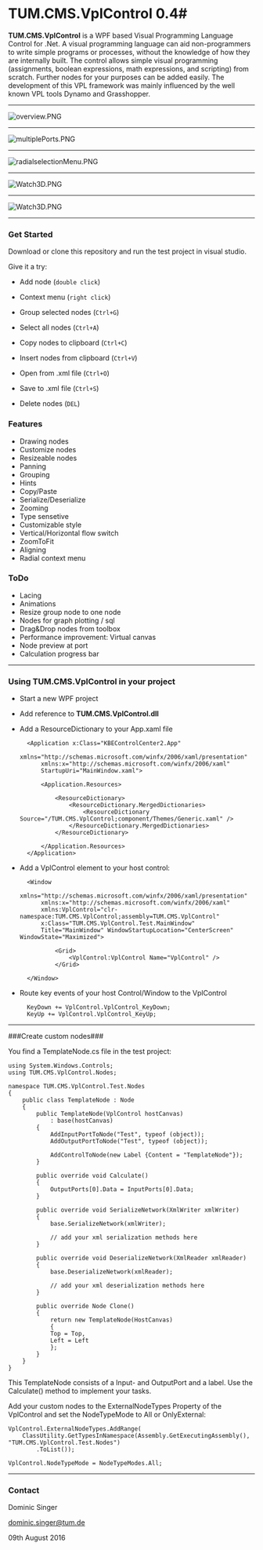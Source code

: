 # TUM.CMS.VplControl 0.4#
**TUM.CMS.VplControl** is a WPF based Visual Programming Language Control for .Net. 
A visual programming language can aid non-programmers to write simple programs or processes, without the knowledge of how they are internally built. 
The control allows simple visual programming (assignments, boolean expressions, math expressions, and scripting) from scratch. Further nodes for your purposes can be added easily.
The development of this VPL framework was mainly influenced by the well known VPL tools Dynamo and Grasshopper.

----------

![overview.PNG](doc/images/2120661561.PNG)

----------

![multiplePorts.PNG](doc/images/multiplePorts.PNG)

----------

![radialselectionMenu.PNG](doc/images/radialselectionMenu.PNG)

----------

![Watch3D.PNG](doc/images/Watch3D.PNG)

----------

![Watch3D.PNG](doc/images/expressions.PNG)

----------


### Get Started ###

Download or clone this repository and run the test project in visual studio.

Give it a try:

- Add node (`double click`)
- Context menu (`right click`)

- Group selected nodes (`Ctrl+G`)
- Select all nodes (`Ctrl+A`)
- Copy nodes to clipboard (`Ctrl+C`)
- Insert nodes from clipboard (`Ctrl+V`)
- Open from .xml file (`Ctrl+O`)
- Save to .xml file (`Ctrl+S`)
- Delete nodes (`DEL`)


### Features ###
- Drawing nodes
- Customize nodes
- Resizeable nodes
- Panning
- Grouping
- Hints
- Copy/Paste
- Serialize/Deserialize
- Zooming
- Type sensetive
- Customizable style
- Vertical/Horizontal flow switch
- ZoomToFit
- Aligning
- Radial context menu

### ToDo ###
- Lacing
- Animations
- Resize group node to one node
- Nodes for graph plotting / sql
- Drag&Drop nodes from toolbox
- Performance improvement: Virtual canvas
- Node preview at port
- Calculation progress bar



----------

### Using TUM.CMS.VplControl in your project ###

- Start a new WPF project

- Add reference to **TUM.CMS.VplControl.dll**

- Add a ResourceDictionary to your App.xaml file

    	<Application x:Class="KBEControlCenter2.App"
	     	xmlns="http://schemas.microsoft.com/winfx/2006/xaml/presentation"
	     	xmlns:x="http://schemas.microsoft.com/winfx/2006/xaml"
	     	StartupUri="MainWindow.xaml">
	    
	    	<Application.Resources>
	    	
	    		<ResourceDictionary>
	    			<ResourceDictionary.MergedDictionaries>
	    				<ResourceDictionary Source="/TUM.CMS.VplControl;component/Themes/Generic.xaml" />
	    			</ResourceDictionary.MergedDictionaries>
	    		</ResourceDictionary>
	    	
	    	</Application.Resources>
	    </Application>


- Add a VplControl element to your host control:

	    <Window
		    xmlns="http://schemas.microsoft.com/winfx/2006/xaml/presentation"
		    xmlns:x="http://schemas.microsoft.com/winfx/2006/xaml"
		    xmlns:VplControl="clr-namespace:TUM.CMS.VplControl;assembly=TUM.CMS.VplControl"
		    x:Class="TUM.CMS.VplControl.Test.MainWindow"
		    Title="MainWindow" WindowStartupLocation="CenterScreen" WindowState="Maximized">
		
			    <Grid>
			    	<VplControl:VplControl Name="VplControl" />
			    </Grid>
	
	    </Window>


- Route key events of your host Control/Window to the VplControl

        KeyDown += VplControl.VplControl_KeyDown;
        KeyUp += VplControl.VplControl_KeyUp;


----------

###Create custom nodes###

You find a TemplateNode.cs file in the test project:

    using System.Windows.Controls;
    using TUM.CMS.VplControl.Nodes;
    
    namespace TUM.CMS.VplControl.Test.Nodes
    {
	    public class TemplateNode : Node
	    {
		    public TemplateNode(VplControl hostCanvas)
			    : base(hostCanvas)
		    {
			    AddInputPortToNode("Test", typeof (object));
			    AddOutputPortToNode("Test", typeof (object));
			    
			    AddControlToNode(new Label {Content = "TemplateNode"});
		    }
			    
		    public override void Calculate()
		    {
		    	OutputPorts[0].Data = InputPorts[0].Data;
		    }
			    
	        public override void SerializeNetwork(XmlWriter xmlWriter)
	        {
	            base.SerializeNetwork(xmlWriter);
	
	            // add your xml serialization methods here
	        }
	
	        public override void DeserializeNetwork(XmlReader xmlReader)
	        {
	            base.DeserializeNetwork(xmlReader);
	
	            // add your xml deserialization methods here
	        }

		    public override Node Clone()
		    {
		    	return new TemplateNode(HostCanvas)
			    {
			    Top = Top,
			    Left = Left
			    };
		    }
	    }
    }

This TemplateNode consists of a Input- and OutputPort and a label. Use the Calculate() method to implement your tasks.

Add your custom nodes to the ExternalNodeTypes Property of the VplControl and set the NodeTypeMode to All or OnlyExternal:

    VplControl.ExternalNodeTypes.AddRange(
        ClassUtility.GetTypesInNamespace(Assembly.GetExecutingAssembly(), "TUM.CMS.VplControl.Test.Nodes")
            .ToList());

    VplControl.NodeTypeMode = NodeTypeModes.All;


----------

### Contact ###
Dominic Singer

dominic.singer@tum.de


09th August 2016